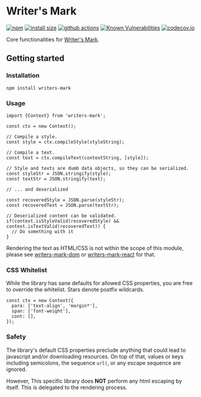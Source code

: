 # Writer's Mark

[![npm](https://badgen.net/npm/v/writers-mark)](https://www.npmjs.com/package/writers-mark)
[![install size](https://packagephobia.com/badge?p=writers-mark)](https://packagephobia.com/result?p=writers-mark)
[![github actions](https://github.com/writers-mark/writers-mark-ts/workflows/Tests/badge.svg)](https://github.com/writers-mark/writers-mark-ts/actions)
[![Known Vulnerabilities](https://snyk.io/test/github/writers-mark/writers-mark-ts/badge.svg?targetFile=package.json)](https://snyk.io/test/github/writers-mark/writers-mark-ts?targetFile=package.json)
[![codecov.io](https://codecov.io/github/writers-mark/writers-mark-ts/coverage.svg?branch=master)](https://codecov.io/github/writers-mark/writers-mark-ts?branch=master)

Core functionalities for [Writer's Mark](https://github.com/writers-mark/writers-mark).

## Getting started

### Installation

```
npm install writers-mark
```

### Usage
```
import {Context} from 'writers-mark';

const ctx = new Context();

// Compile a style.
const style = ctx.compileStyle(styleString);

// Compile a text.
const text = ctx.compileText(contextString, [style]);

// Style and texts are dumb data objects, so they can be serialized.
const styleStr = JSON.stringify(style);
const textStr = JSON.stringify(text);

// ... and deserialized

const recoveredStyle = JSON.parse(styleStr);
const recoveredText = JSON.parse(textStr);

// Deserialized content can be validated.
if(context.isStyleValid(recoveredStyle) && context.isTextValid(recoveredText)) {
  // Do something with it
}
```

Rendering the text as HTML/CSS is not within the scope of this module, please see [writers-mark-dom](https://github.com/writers-mark/writers-mark-dom) or [writers-mark-react](https://github.com/writers-mark/writers-mark-react) for that.

### CSS Whitelist

While the library has sane defaults for allowed CSS properties, you are free to override the whitelist.
Stars denote postfix wildcards.

```
const ctx = new Context({
  para: ['text-align', 'margin*'],
  span: ['font-weight'],
  cont: [],
});
```

### Safety

The library's default CSS properties preclude anything that could lead to javascript and/or downloading resources. On top of that, values or keys including semicolons, the sequence `url(`, or any escape sequence are ignored.

However, This specific library does **NOT** perform any html escaping by itself. This is delegated to the rendering process.
